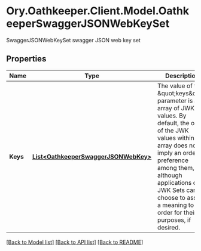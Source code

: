# Ory.Oathkeeper.Client.Model.OathkeeperSwaggerJSONWebKeySet
SwaggerJSONWebKeySet swagger JSON web key set
## Properties

Name | Type | Description | Notes
------------ | ------------- | ------------- | -------------
**Keys** | [**List&lt;OathkeeperSwaggerJSONWebKey&gt;**](OathkeeperSwaggerJSONWebKey.md) | The value of the \&quot;keys\&quot; parameter is an array of JWK values.  By default, the order of the JWK values within the array does not imply an order of preference among them, although applications of JWK Sets can choose to assign a meaning to the order for their purposes, if desired. | [optional] 

[[Back to Model list]](../README.md#documentation-for-models) [[Back to API list]](../README.md#documentation-for-api-endpoints) [[Back to README]](../README.md)


